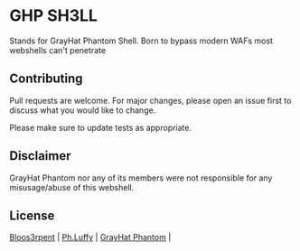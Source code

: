 # GHP SH3LL

Stands for GrayHat Phantom Shell. Born to bypass modern WAFs most webshells can't penetrate


## Contributing
Pull requests are welcome. For major changes, please open an issue first to discuss what you would like to change.

Please make sure to update tests as appropriate.

## Disclaimer
GrayHat Phantom nor any of its members were not responsible for any misusage/abuse of this webshell.

## License
[Bloos3rpent](https://twitter.com/blooserpent) | [Ph.Luffy](https://www.facebook.com/Lulz.Luffy) | [GrayHat Phantom](https://www.facebook.com/GrayHatPhantom/) | 
